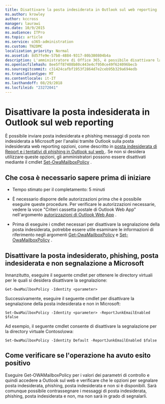 ```yaml
---
title: Disattivare la posta indesiderata in Outlook sul web reporting
ms.author: krowley
author: kccross
manager: laurawi
ms.date: 10/9/2015
ms.audience: ITPro
ms.topic: article
ms.service: o365-administration
ms.custom: TN2DMC
localization_priority: Normal
ms.assetid: 8d57fe9e-57b8-4884-9317-80b380804b4a
description: L'amministratore di Office 365, è possibile disattivare la possibilità per gli utenti per la posta elettronica report come posta indesiderata.
ms.openlocfilehash: 8ee5ff87408b80c443e4cf950ce49f624096becb
ms.sourcegitcommit: c31424cafbf1953f2864d7e2ceb95b329a694edb
ms.translationtype: MT
ms.contentlocale: it-IT
ms.lasthandoff: 08/29/2018
ms.locfileid: "23272041"
---
```

# <a name="turn-off-junk-email-reporting-in-outlook-on-the-web"></a>Disattivare la posta indesiderata in Outlook sul web reporting

È possibile inviare posta indesiderata e phishing messaggi di posta non indesiderata a Microsoft per l'analisi tramite Outlook sulla posta indesiderata web reporting opzioni, come descritto in [posta indesiderata di Report e i tentativi di phishing in Outlook sul web ](report-junk-email-and-phishing-scams-in-outlook-on-the-web-eop.md). Se non si desidera utilizzare queste opzioni, gli amministratori possono essere disattivati mediante il cmdlet [Set-OwaMailboxPolicy](http://technet.microsoft.com/library/530166f7-ab42-4609-ba73-9b5a39b567be.aspx) . 
  
## <a name="what-do-you-need-to-know-before-you-begin"></a>Che cosa è necessario sapere prima di iniziare
<a name="sectionSection0"> </a>

- Tempo stimato per il completamento: 5 minuti
    
- È necessario disporre delle autorizzazioni prima che è possibile eseguire queste procedure. Per verificare le autorizzazioni necessarie, vedere la voce "Criteri cassetta postale di Outlook Web App" nell'argomento [autorizzazioni di Outlook Web App](http://technet.microsoft.com/library/57eca42a-5a7f-4c65-89f0-7a84f2dbea19.aspx#OutlookWebApp) . 
    
- Prima di eseguire i cmdlet necessari per disattivare la segnalazione della posta indesiderata, potrebbe essere utile esaminare le informazioni di riferimento negli argomenti [Get-OwaMailboxPolicy](http://technet.microsoft.com/library/bdd580d3-8812-4b4a-93e8-c6401b0d2f0f.aspx) e [Set-OwaMailboxPolicy](http://technet.microsoft.com/library/530166f7-ab42-4609-ba73-9b5a39b567be.aspx) . 
    
## <a name="turn-off-junk-phishing-and-not-junk-reporting-to-microsoft"></a>Disattivare la posta indesiderato, phishing, posta indesiderata e non segnalazione a Microsoft
<a name="sectionSection1"> </a>

Innanzitutto, eseguire il seguente cmdlet per ottenere le directory virtuali per le quali si desidera disattivare la segnalazione:
  
```
Get-OwaMailboxPolicy -Identity <parameter>
```

Successivamente, eseguire il seguente cmdlet per disattivare la segnalazione della posta indesiderata e non in Microsoft:
  
```
Set-OwaMailboxPolicy -Identity <parameter> -ReportJunkEmailEnabled $false
```

Ad esempio, il seguente cmdlet consente di disattivare la segnalazione per la directory virtuale Contoso\owa:
  
```
Set-OwaMailboxPolicy -Identity Default -ReportJunkEmailEnabled $false
```

## <a name="how-do-you-know-this-worked"></a>Come verificare se l'operazione ha avuto esito positivo
<a name="sectionSection2"> </a>

Eseguire Get-OWAMailboxPolicy per i valori dei parametri di controllo e quindi accedere a Outlook sul web e verificare che le opzioni per segnalare posta indesiderata, phishing, posta indesiderata e non si è disponibili. Sarà comunque possibile contrassegnare i messaggi di posta indesiderata, phishing, posta indesiderata e non, ma non sarà in grado di segnalarli. 
  

